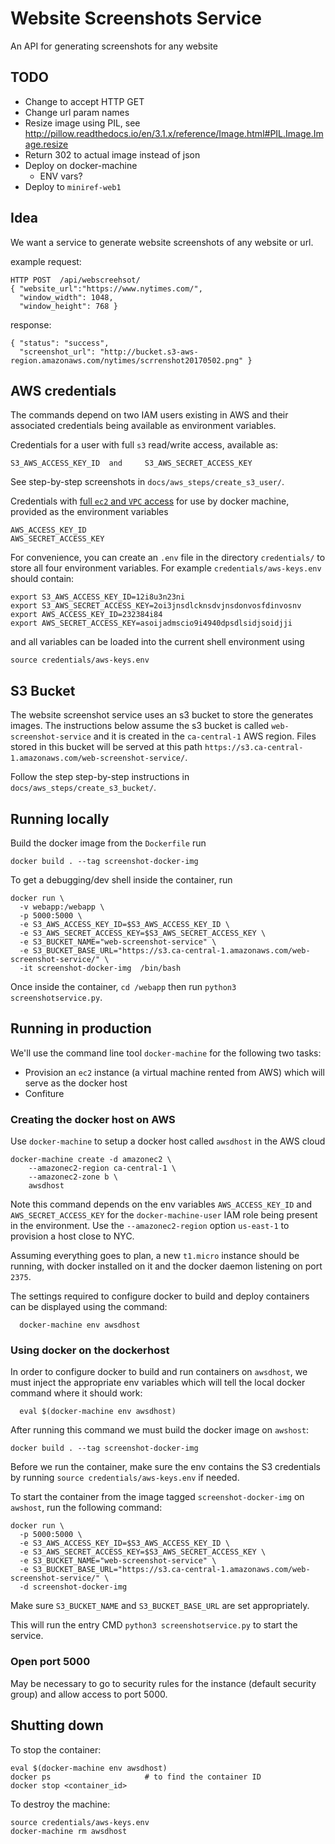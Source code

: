 Website Screenshots Service
===========================
An API for generating screenshots for any website


TODO
----

  - Change to accept HTTP GET
  - Change url param names
  - Resize image using PIL, see http://pillow.readthedocs.io/en/3.1.x/reference/Image.html#PIL.Image.Image.resize
  - Return 302 to actual image instead of json
  - Deploy on docker-machine
    - ENV vars?
  - Deploy to `miniref-web1`



Idea
----
We want a service to generate website screenshots of any website or url.

example request:

    HTTP POST  /api/webscreehsot/
    { "website_url":"https://www.nytimes.com/",
      "window_width": 1048,
      "window_height": 768 }

response:

    { "status": "success",
      "screenshot_url": "http://bucket.s3-aws-region.amazonaws.com/nytimes/scrrenshot20170502.png" }



AWS credentials
---------------
The commands depend on two IAM users existing in AWS and their associated credentials
being available as environment variables.

Credentials for a user with full `s3` read/write access, available as:

    S3_AWS_ACCESS_KEY_ID  and     S3_AWS_SECRET_ACCESS_KEY

See step-by-step screenshots in `docs/aws_steps/create_s3_user/`.

Credentials with [full `ec2` and `VPC` access](docs/docker_machine_user_IAM_policy.txt)
for use by docker machine, provided as the environment variables

    AWS_ACCESS_KEY_ID
    AWS_SECRET_ACCESS_KEY

For convenience, you can create an `.env` file in the directory `credentials/`
to store all four environment variables. For example `credentials/aws-keys.env`
should contain:

    export S3_AWS_ACCESS_KEY_ID=12i8u3n23ni
    export S3_AWS_SECRET_ACCESS_KEY=2oi3jnsdlcknsdvjnsdonvosfdinvosnv
    export AWS_ACCESS_KEY_ID=232384i84
    export AWS_SECRET_ACCESS_KEY=asoijadmscio9i4940dpsdlsidjsoidjji

and all variables can be loaded into the current shell environment using

    source credentials/aws-keys.env


S3 Bucket
---------
The website screenshot service uses an s3 bucket to store the generates images.
The instructions below assume the s3 bucket is called `web-screenshot-service`
and it is created in the `ca-central-1` AWS region. Files stored in this bucket
will be served at this path `https://s3.ca-central-1.amazonaws.com/web-screenshot-service/`.

Follow the step step-by-step instructions in `docs/aws_steps/create_s3_bucket/`.



Running locally
---------------
Build the docker image from the `Dockerfile` run

    docker build . --tag screenshot-docker-img

To get a debugging/dev shell inside the container, run

    docker run \
      -v webapp:/webapp \
      -p 5000:5000 \
      -e S3_AWS_ACCESS_KEY_ID=$S3_AWS_ACCESS_KEY_ID \
      -e S3_AWS_SECRET_ACCESS_KEY=$S3_AWS_SECRET_ACCESS_KEY \
      -e S3_BUCKET_NAME="web-screenshot-service" \
      -e S3_BUCKET_BASE_URL="https://s3.ca-central-1.amazonaws.com/web-screenshot-service/" \
      -it screenshot-docker-img  /bin/bash


Once inside the container, `cd /webapp` then run `python3 screenshotservice.py`.



Running in production
---------------------
We'll use the command line tool `docker-machine` for the following two tasks:
  - Provision an `ec2` instance (a virtual machine rented from AWS) which will
    serve as the docker host
  - Confiture 
  

### Creating the docker host on AWS

Use `docker-machine` to setup a docker host called `awsdhost` in the AWS cloud

    docker-machine create -d amazonec2 \
        --amazonec2-region ca-central-1 \
        --amazonec2-zone b \    
        awsdhost

Note this command depends on the env variables `AWS_ACCESS_KEY_ID` and `AWS_SECRET_ACCESS_KEY`
for the `docker-machine-user` IAM role being present in the environment.
Use the `--amazonec2-region` option `us-east-1` to provision a host close to NYC.

Assuming everything goes to plan, a new `t1.micro` instance should be running,
with docker installed on it and the docker daemon listening on port `2375`.

The settings required to configure docker to build and deploy containers can be
displayed using the command:

      docker-machine env awsdhost



### Using docker on the dockerhost

In order to configure docker to build and run containers on `awsdhost`, we must
inject the appropriate env variables which will tell the local docker command
where it should work:

      eval $(docker-machine env awsdhost)

After running this command we must build the docker image on `awshost`:

    docker build . --tag screenshot-docker-img

Before we run the container, make sure the env contains the S3 credentials by
running `source credentials/aws-keys.env` if needed.

To start the container from the image tagged `screenshot-docker-img` on `awshost`,
run the following command:

    docker run \
      -p 5000:5000 \
      -e S3_AWS_ACCESS_KEY_ID=$S3_AWS_ACCESS_KEY_ID \
      -e S3_AWS_SECRET_ACCESS_KEY=$S3_AWS_SECRET_ACCESS_KEY \
      -e S3_BUCKET_NAME="web-screenshot-service" \
      -e S3_BUCKET_BASE_URL="https://s3.ca-central-1.amazonaws.com/web-screenshot-service/" \
      -d screenshot-docker-img

Make sure `S3_BUCKET_NAME` and `S3_BUCKET_BASE_URL` are set appropriately.

This will run the entry CMD `python3 screenshotservice.py` to start the service.


### Open port 5000

May be necessary to go to security rules for the instance (default security group)
and allow access to port 5000.





Shutting down
-------------

To stop the container:

    eval $(docker-machine env awsdhost)
    docker ps                     # to find the container ID
    docker stop <container_id>

To destroy the machine:

    source credentials/aws-keys.env
    docker-machine rm awsdhost

